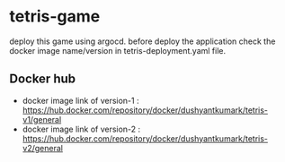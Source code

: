 # tetris-game

deploy this game using argocd.
before deploy the application check the docker image name/version in tetris-deployment.yaml file.

## Docker hub

* docker image link of version-1 : https://hub.docker.com/repository/docker/dushyantkumark/tetris-v1/general
* docker image link of version-2 : https://hub.docker.com/repository/docker/dushyantkumark/tetris-v2/general
